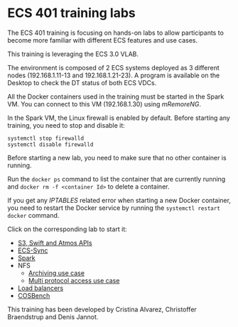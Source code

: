 # ECS 401 training labs

The ECS 401 training is focusing on hands-on labs to allow participants to become more familiar with different  ECS features and use cases. 



This training is leveraging the ECS 3.0 VLAB.

The environment is composed of 2 ECS systems deployed as 3 different nodes (192.168.1.11-13 and 192.168.1.21-23). A program is available on the Desktop to check the DT status of both ECS VDCs.

All the Docker containers used in the training must be started in the Spark VM. You can connect to this VM (192.168.1.30) using *mRemoreNG*.

In the Spark VM, the Linux firewall is enabled by default. Before starting any training, you need to stop and disable it:
```
systemctl stop firewalld
systemctl disable firewalld
```

Before starting a new lab, you need to make sure that no other container is running.

Run the `docker ps` command to list the container that are currently running and `docker rm -f <container Id>` to delete a container.

If you get any *IPTABLES* related error when starting a new Docker container, you need to restart the Docker service by running the `systemctl restart docker` command.

Click on the corresponding lab to start it:

- [S3, Swift and Atmos APIs](apis/apis.md)
- [ECS-Sync](ecssync/ecssync.md)
- [Spark](spark/spark.md)
- NFS
	- [Archiving use case](nfs/archive.md)
	- [Multi protocol access use case](nfs/multiproto.md)
- [Load balancers](lb/lb.md)
- [COSBench](cosbench/cosbench.md)

This training has been developed by Cristina Alvarez, Christoffer Braendstrup and Denis Jannot.